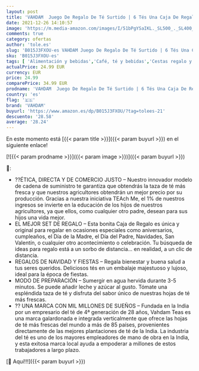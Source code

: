 ```yaml
---
layout: post
title: 'VAHDAM  Juego De Regalo De Té Surtido | 6 Tés Una Caja De Regalo Muestra Té | Ingredientes 100% Naturales | Regalos para Mujeres | Regalos Festivos para Todos | Regalos Navidad'
date: 2021-12-26 14:10:57
image: 'https://m.media-amazon.com/images/I/51bPgYSaIKL._SL500_._SL400_.jpg'
comments: true
category: ofertas
author: 'tole.es'
slug: 'B015J3FXOU-es VAHDAM Juego De Regalo De Té Surtido | 6 Tés Una Caja De...'
sku: 'B015J3FXOU-es'
tags: [ 'Alimentación y bebidas','Café, té y bebidas','Cestas regalo y regalos gourmet','Regalos para los aficionados al té','Té','navidad','vahdam', ]
actualPrice: 24.99 EUR
currency: EUR
price: 24.99
comparePrice: 34.99 EUR
prodname: 'VAHDAM  Juego De Regalo De Té Surtido | 6 Tés Una Caja De Regalo Muestra Té | Ingredientes 100% Naturales | Regalos para Mujeres | Regalos Festivos para Todos | Regalos Navidad'
country: 'es'
flag: '🇪🇸'
brand: 'VAHDAM'
buyurl: 'https://www.amazon.es/dp/B015J3FXOU/?tag=tolees-21'
descuento: '28.58'
average: '28.24'
---
```


En este momento está [{{< param title >}}]({{< param buyurl >}}) en el siguiente enlace!

[![{{< param prodname >}}]({{< param image >}})]({{< param buyurl >}})

🔎:

- ??ÉTICA, DIRECTA Y DE COMERCIO JUSTO – Nuestro innovador modelo de cadena de suministro te garantiza que obtendrás la taza de té más fresca y que nuestros agricultores obtendrán un mejor precio por su producción. Gracias a nuestra iniciativa TEAch Me, el 1% de nuestros ingresos se invierte en la educación de los hijos de nuestros agricultores, ya que ellos, como cualquier otro padre, desean para sus hijos una vida mejor.
- EL MEJOR SET DE REGALO – Esta bonita Caja de Regalo es única y original para regalar en ocasiones especiales como aniversarios, cumpleaños, el Día de la Madre, el Día del Padre, Navidades, San Valentín, o cualquier otro acontecimiento o celebración. Tu búsqueda de ideas para regalo está a un sorbo de distancia... en realidad, a un clic de distancia.
- REGALOS DE NAVIDAD Y FIESTAS – Regala bienestar y buena salud a tus seres queridos. Deliciosos tés en un embalaje majestuoso y lujoso, ideal para la época de fiestas.
- MODO DE PREPARACIÓN – Sumergir en agua hervida durante 3-5 minutos. Se puede añadir leche y azúcar al gusto. Tómate una espléndida taza de té y disfruta del sabor único de nuestras hojas de té más frescas.
- ?? UNA MARCA CON MIL MILLONES DE SUEÑOS – Fundada en la India por un empresario del té de 4ª generación de 28 años, Vahdam Teas es una marca galardonada e integrada verticalmente que ofrece las hojas de té más frescas del mundo a más de 85 países, provenientes directamente de las mejores plantaciones de té de la India. La industria del té es uno de los mayores empleadores de mano de obra en la India, y esta exitosa marca local ayuda a empoderar a millones de estos trabajadores a largo plazo.

[🛒 Aquí!!!]({{< param buyurl >}})
